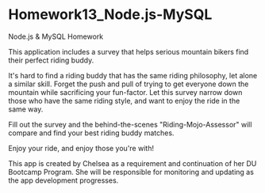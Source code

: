 # Homework13_Node.js-MySQL
Node.js &amp; MySQL Homework

This application includes a survey that helps serious mountain bikers find their perfect riding buddy. 

It's hard to find a riding buddy that has the same riding philosophy, let alone a similar skill. Forget the push and pull of trying to get everyone down the mountain while sacrificing your fun-factor. Let this survey narrow down those who have the same riding style, and want to enjoy the ride in the same way.

Fill out the survey and the behind-the-scenes "Riding-Mojo-Assessor" will compare and find your best riding buddy matches.

 Enjoy your ride, and enjoy those you're with!
 
 
 
 This app is created by Chelsea as a requirement and continuation of her DU Bootcamp Program. She will be responsible for monitoring and updating as the app development progresses.
